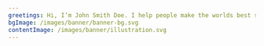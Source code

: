 ```yaml
---
greetings: Hi, I’m John Smith Doe. I help people make the worlds best software
bgImage: /images/banner/banner-bg.svg
contentImage: /images/banner/illustration.svg
---
```

